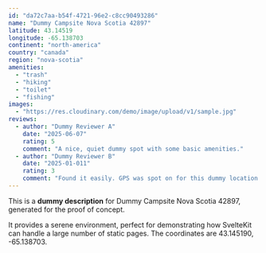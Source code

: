 ```yaml
---
id: "da72c7aa-b54f-4721-96e2-c8cc90493286"
name: "Dummy Campsite Nova Scotia 42897"
latitude: 43.14519
longitude: -65.138703
continent: "north-america"
country: "canada"
region: "nova-scotia"
amenities:
  - "trash"
  - "hiking"
  - "toilet"
  - "fishing"
images:
  - "https://res.cloudinary.com/demo/image/upload/v1/sample.jpg"
reviews:
  - author: "Dummy Reviewer A"
    date: "2025-06-07"
    rating: 5
    comment: "A nice, quiet dummy spot with some basic amenities."
  - author: "Dummy Reviewer B"
    date: "2025-01-011"
    rating: 3
    comment: "Found it easily. GPS was spot on for this dummy location."
---
```


This is a **dummy description** for Dummy Campsite Nova Scotia 42897, generated for the proof of concept.

It provides a serene environment, perfect for demonstrating how SvelteKit can handle a large number of static pages. The coordinates are 43.145190, -65.138703.
